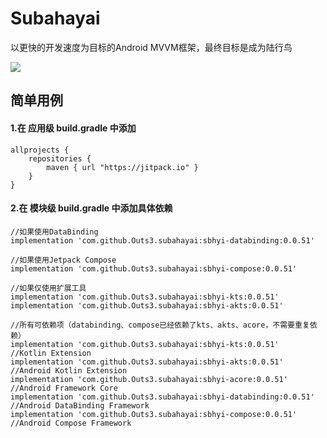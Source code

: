 # Subahayai

以更快的开发速度为目标的Android MVVM框架，最终目标是成为陆行鸟  
  
[![](https://jitpack.io/v/Outs3/subahayai.svg)](https://jitpack.io/#Outs3/subahayai)  
  
## 简单用例
#### 1.在 应用级 build.gradle 中添加
```
allprojects {  
    repositories {  
        maven { url "https://jitpack.io" }  
    }  
}
```

   
#### 2.在 模块级 build.gradle 中添加具体依赖
```
//如果使用DataBinding  
implementation 'com.github.Outs3.subahayai:sbhyi-databinding:0.0.51'
  
//如果使用Jetpack Compose  
implementation 'com.github.Outs3.subahayai:sbhyi-compose:0.0.51'
  
//如果仅使用扩展工具  
implementation 'com.github.Outs3.subahayai:sbhyi-kts:0.0.51'
implementation 'com.github.Outs3.subahayai:sbhyi-akts:0.0.51'
  
//所有可依赖项（databinding、compose已经依赖了kts、akts、acore，不需要重复依赖）  
implementation 'com.github.Outs3.subahayai:sbhyi-kts:0.0.51'			//Kotlin Extension
implementation 'com.github.Outs3.subahayai:sbhyi-akts:0.0.51'			//Android Kotlin Extension
implementation 'com.github.Outs3.subahayai:sbhyi-acore:0.0.51'			//Android Framework Core
implementation 'com.github.Outs3.subahayai:sbhyi-databinding:0.0.51'		//Android DataBinding Framework
implementation 'com.github.Outs3.subahayai:sbhyi-compose:0.0.51'			//Android Compose Framework
```
